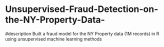 # Unsupervised-Fraud-Detection-on-the-NY-Property-Data-

#description
Built a fraud model for the NY Property data (1M records) in R using unsupervised machine learning methods
